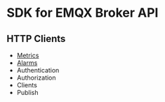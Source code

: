 # SDK for EMQX Broker API

## HTTP Clients

- [Metrics](https://github.com/ralvescosta/emqx-sdk-go/tree/main/examples/metrics)
- [Alarms](https://github.com/ralvescosta/emqx-sdk-go/tree/main/examples/alarms)
- Authentication
- Authorization
- Clients
- Publish